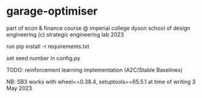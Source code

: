 # garage-optimiser

part of econ & finance course @ imperial college dyson school of design engineering
(c) strategic engineering lab 2023

run pip install -r requirements.txt

set seed number in config.py

TODO:
reinforcement learning implementation (A2C/Stable Baselines)

NB:
SB3 works with wheel==0.38.4, setuptools==65.5.1 at time of writing
3 May 2023
